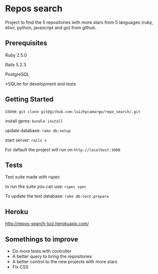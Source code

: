 # Repos search

Project to find the 5 repositories with more stars from 5 languages (ruby, elixir, python, javascript and go) from github.

## Prerequisites

Ruby 2.5.0

Rails 5.2.3

PostgreSQL

*SQLite for development and tests

## Getting Started

clone: `git clone git@github.com:luizhpcamargo/repo_search/.git`

install gems: `bundle install`

update database: `rake db:setup`

start server: `rails s`

For default the project will run on `http://localhost:3000`

## Tests

Test suite made with rspec

to run the suite you can use: `rspec spec`

To update the test database: `rake db:test:prepare`

## Heroku
http://repos-search-luiz.herokuapp.com/

## Somethings to improve

- Do more tests with controller
- A better query to bring the repositories
- A better control to the new projects with more stars
- Fix CSS
